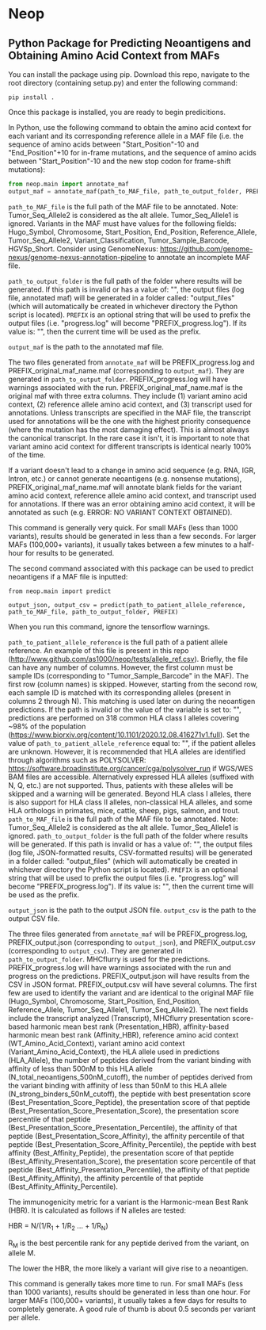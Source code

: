 # Neop
## Python Package for Predicting Neoantigens and Obtaining Amino Acid Context from MAFs

You can install the package using pip. Download this repo, navigate to the root directory (containing setup.py) and enter the following command:

`pip install .`

Once this package is installed, you are ready to begin predicitions.

In Python, use the following command to obtain the amino acid context for each variant and its corresponding reference allele in a MAF file (i.e. the sequence of amino acids between "Start_Position"-10 and "End_Position"+10 for in-frame mutations, and the sequence of amino acids between "Start_Position"-10 and the new stop codon for frame-shift mutations):

```python
from neop.main import annotate_maf
output_maf = annotate_maf(path_to_MAF_file, path_to_output_folder, PREFIX)
```

`path_to_MAF_file` is the full path of the MAF file to be annotated. Note: Tumor_Seq_Allele2 is considered as the alt allele. Tumor_Seq_Allele1 is ignored. Variants in the MAF must have values for the following fields: Hugo_Symbol, Chromosome, Start_Position, End_Position, Reference_Allele, Tumor_Seq_Allele2, Variant_Classification, Tumor_Sample_Barcode, HGVSp_Short. Consider using GenomeNexus: https://github.com/genome-nexus/genome-nexus-annotation-pipeline to annotate an incomplete MAF file.

`path_to_output_folder` is the full path of the folder where results will be generated. If this path is invalid or has a value of: "", the output files (log file, annotated maf) will be generated in a folder called: "output_files" (which will automatically be created in whichever directory the Python script is located).
`PREFIX` is an optional string that will be used to prefix the output files (i.e. "progress.log" will become "PREFIX_progress.log"). If its value is: "", then the current time will be used as the prefix.

`output_maf` is the path to the annotated maf file.

The two files generated from `annotate_maf` will be PREFIX_progress.log and PREFIX_original_maf_name.maf (corresponding to `output_maf`). They are generated in `path_to_output_folder`. PREFIX_progress.log will have warnings associated with the run. PREFIX_original_maf_name.maf is the original maf with three extra columns. They include (1) variant amino acid context, (2) reference allele amino acid context, and (3) transcript used for annotations. Unless transcripts are specified in the MAF file, the transcript used for annotations will be the one with the highest priority consequence (where the mutation has the most damaging effect). This is almost always the canonical transcript. In the rare case it isn't, it is important to note that variant amino acid context for different transcripts is identical nearly 100% of the time.

If a variant doesn't lead to a change in amino acid sequence (e.g. RNA, IGR, Intron, etc.) or cannot generate neoantigens (e.g. nonsense mutations), PREFIX_original_maf_name.maf will annotate blank fields for the variant amino acid context, reference allele amino acid context, and transcript used for annotations. If there was an error obtaining amino acid context, it will be annotated as such (e.g. ERROR: NO VARIANT CONTEXT OBTAINED).

This command is generally very quick. For small MAFs (less than 1000 variants), results should be generated in less than a few seconds. For larger MAFs (100,000+ variants), it usually takes between a few minutes to a half-hour for results to be generated.

The second command associated with this package can be used to predict neoantigens if a MAF file is inputted:

`from neop.main import predict`

`output_json, output_csv = predict(path_to_patient_allele_reference, path_to_MAF_file, path_to_output_folder, PREFIX)`

When you run this command, ignore the tensorflow warnings.

`path_to_patient_allele_reference` is the full path of a patient allele reference. An example of this file is present in this repo (http://www.github.com/as1000/neop/tests/allele_ref.csv). Briefly, the file can have any number of columns. However, the first column must be sample IDs (corresponding to "Tumor_Sample_Barcode" in the MAF). The first row (column names) is skipped. However, starting from the second row, each sample ID is matched with its corresponding alleles (present in columns 2 through N). This matching is used later on during the neoantigen predictions. If the path is invalid or the value of the variable is set to: "", predictions are performed on 318 common HLA class I alleles covering ~98% of the population (https://www.biorxiv.org/content/10.1101/2020.12.08.416271v1.full). Set the value of `path_to_patient_allele_reference` equal to: "", if the patient alleles are unknown. However, it is recommended that HLA alleles are identified through algorithms such as POLYSOLVER: https://software.broadinstitute.org/cancer/cga/polysolver_run if WGS/WES BAM files are accessible. Alternatively expressed HLA alleles (suffixed with N, Q, etc.) are not supported. Thus, patients with these alleles will be skipped and a warning will be generated. Beyond HLA class I alleles, there is also support for HLA class II alleles, non-classical HLA alleles, and some HLA orthologs in primates, mice, cattle, sheep, pigs, salmon, and trout.
`path_to_MAF_file` is the full path of the MAF file to be annotated. Note: Tumor_Seq_Allele2 is considered as the alt allele. Tumor_Seq_Allele1 is ignored.
`path_to_output_folder` is the full path of the folder where results will be generated. If this path is invalid or has a value of: "", the output files (log file, JSON-formatted results, CSV-formatted results) will be generated in a folder called: "output_files" (which will automatically be created in whichever directory the Python script is located).
`PREFIX` is an optional string that will be used to prefix the output files (i.e. "progress.log" will become "PREFIX_progress.log"). If its value is: "", then the current time will be used as the prefix.

`output_json` is the path to the output JSON file.
`output_csv` is the path to the output CSV file.

The three files generated from `annotate_maf` will be PREFIX_progress.log, PREFIX_output.json (corresponding to `output_json`), and PREFIX_output.csv (corresponding to `output_csv`). They are generated in `path_to_output_folder`. MHCflurry is used for the predictions. PREFIX_progress.log will have warnings associated with the run and progress on the predictions. PREFIX_output.json will have results from the CSV in JSON format. PREFIX_output.csv will have several columns. The first few are used to identify the variant and are identical to the original MAF file (Hugo_Symbol, Chromosome, Start_Position, End_Position, Reference_Allele, Tumor_Seq_Allele1, Tumor_Seq_Allele2). The next fields include the transcript analyzed (Transcript), MHCflurry presentation score-based harmonic mean best rank (Presentation_HBR), affinity-based harmonic mean best rank (Affinity_HBR), reference amino acid context (WT_Amino_Acid_Context), variant amino acid context (Variant_Amino_Acid_Context), the HLA allele used in predictions (HLA_Allele), the number of peptides derived from the variant binding with affinity of less than 500nM to this HLA allele (N_total_neoantigens_500nM_cutoff), the number of peptides derived from the variant binding with affinity of less than 50nM to this HLA allele (N_strong_binders_50nM_cutoff), the peptide with best presentation score (Best_Presentation_Score_Peptide), the presentation score of that peptide (Best_Presentation_Score_Presentation_Score), the presentation score percentile of that peptide (Best_Presentation_Score_Presentation_Percentile), the affinity of that peptide (Best_Presentation_Score_Affinity), the affinity percentile of that peptide (Best_Presentation_Score_Affinity_Percentile), the peptide with best affinity (Best_Affinity_Peptide), the presentation score of that peptide (Best_Affinity_Presentation_Score), the presentation score percentile of that peptide (Best_Affinity_Presentation_Percentile), the affinity of that peptide (Best_Affinity_Affinity), the affinity percentile of that peptide (Best_Affinity_Affinity_Percentile).

The immunogenicity metric for a variant is the Harmonic-mean Best Rank (HBR). It is calculated as follows if N alleles are tested:

HBR = N/(1/R<sub>1</sub> + 1/R<sub>2</sub> ... + 1/R<sub>N</sub>)

R<sub>M</sub> is the best percentile rank for any peptide derived from the variant, on allele M.

The lower the HBR, the more likely a variant will give rise to a neoantigen.

This command is generally takes more time to run. For small MAFs (less than 1000 variants), results should be generated in less than one hour. For larger MAFs (100,000+ variants), it usually takes a few days for results to completely generate. A good rule of thumb is about 0.5 seconds per variant per allele.

